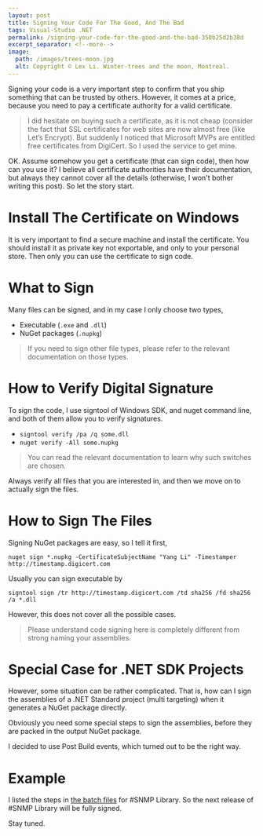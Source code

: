 ```yaml
---
layout: post
title: Signing Your Code For The Good, And The Bad
tags: Visual-Studio .NET
permalink: /signing-your-code-for-the-good-and-the-bad-350b25d2b38d
excerpt_separator: <!--more-->
image:
  path: /images/trees-moon.jpg
  alt: Copyright © Lex Li. Winter-trees and the moon, Montreal.
---
```


Signing your code is a very important step to confirm that you ship something that can be trusted by others. However, it comes at a price, because you need to pay a certificate authority for a valid certificate.

> I did hesitate on buying such a certificate, as it is not cheap (consider the fact that SSL certificates for web sites are now almost free (like Let’s Encrypt). But suddenly I noticed that Microsoft MVPs are entitled free certificates from DigiCert. So I used the service to get mine.

OK. Assume somehow you get a certificate (that can sign code), then how can you use it? I believe all certificate authorities have their documentation, but always they cannot cover all the details (otherwise, I won't bother writing this post). So let the story start.
<!--more-->

# Install The Certificate on Windows

It is very important to find a secure machine and install the certificate. You should install it as private key not exportable, and only to your personal store. Then only you can use the certificate to sign code.

# What to Sign

Many files can be signed, and in my case I only choose two types,

* Executable (`.exe` and `.dll`)
* NuGet packages (`.nupkg`)

> If you need to sign other file types, please refer to the relevant documentation on those types.

# How to Verify Digital Signature

To sign the code, I use signtool of Windows SDK, and nuget command line, and both of them allow you to verify signatures.

* `signtool verify /pa /q some.dll`
* `nuget verify -All some.nupkg`

> You can read the relevant documentation to learn why such switches are chosen.

Always verify all files that you are interested in, and then we move on to actually sign the files.

# How to Sign The Files

Signing NuGet packages are easy, so I tell it first,

``` batch
nuget sign *.nupkg -CertificateSubjectName "Yang Li" -Timestamper http://timestamp.digicert.com
```

Usually you can sign executable by

``` batch
signtool sign /tr http://timestamp.digicert.com /td sha256 /fd sha256 /a *.dll
```

However, this does not cover all the possible cases.

> Please understand code signing here is completely different from strong naming your assemblies.

# Special Case for .NET SDK Projects

However, some situation can be rather complicated. That is, how can I sign the assemblies of a .NET Standard project (multi targeting) when it generates a NuGet package directly.

Obviously you need some special steps to sign the assemblies, before they are packed in the output NuGet package.

I decided to use Post Build events, which turned out to be the right way.

# Example

I listed the steps in [the batch files](https://github.com/lextudio/sharpsnmplib/blob/10.0.10/dist.nuget.bat) for #SNMP Library. So the next release of #SNMP Library will be fully signed.

Stay tuned.
